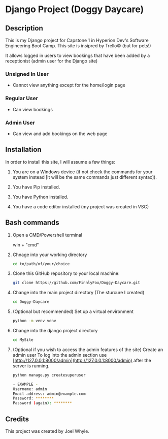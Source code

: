 # Django Project (Doggy Daycare)

## Description

This is my Django project for Capstone 1 in Hyperion Dev's Software Engineering Boot Camp.
This site is insipred by Trello© (but for pets!)

It allows logged in users to view bookings that have been added by a receptionist (admin user for the Django site)

### Unsigned In User
  - Cannot view anything except for the home/login page

### Regular User
  - Can view bookings

### Admin User
  - Can view and add bookings on the web page

## Installation

In order to install this site, I will assume a few things:
1. You are on a Windows device (if not check the commands for your system instead [it will be the same commands just different syntax]).

1. You have Pip installed.

1. You have Python installed.

1. You have a code editor installed (my project was created in VSC)

## Bash commands
1. Open a CMD/Powershell terminal

   win + "cmd"

1. Chnage into your working directory

   ```bash
   cd to/path/of/your/choice

1. Clone this GitHub repository to your local machine:

   ```bash
   git clone https://github.com/FinnlyFox/Doggy-Daycare.git

1. Change into the main project directory (The sturcure I created)

   ```bash
   cd Doggy-Daycare

1. (Optional but recommended) Set up a virtual environment

   ```bash
   python -m venv venv

1. Change into the django project directory

   ```bash
   cd MySite

1. (Optional if you wish to access the admin features of the site) Create an admin user
   To log into the admin section use [http://127.0.0.1:8000/admin](http://127.0.0.1:8000/admin) after the server is running.
   ```bash
   python manage.py createsuperuser
   
   - EXAMPLE -
   Username: admin
   Email address: admin@example.com
   Password: ********
   Password (again): ********

## Credits

   This project was created by Joel Whyle.
